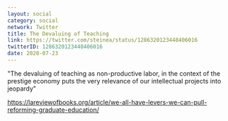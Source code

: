 ```yaml
---
layout: social
category: social
network: Twitter
title: The Devaluing of Teaching
link: https://twitter.com/steinea/status/1286320123448406016
twitterID: 1286320123448406016
date: 2020-07-23
---
```


"The devaluing of teaching as non-productive labor, in the context of the prestige economy puts the very relevance of our intellectual projects into jeopardy"

<https://lareviewofbooks.org/article/we-all-have-levers-we-can-pull-reforming-graduate-education/>
